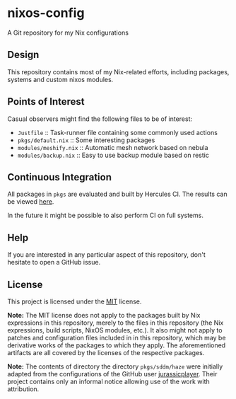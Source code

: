 # nixos-config

A Git repository for my Nix configurations

## Design

This repository contains most of my Nix-related efforts, including
packages, systems and custom nixos modules.

## Points of Interest

Casual observers might find the following files to be of interest:

* `Justfile` :: Task-runner file containing some commonly used actions
* `pkgs/default.nix` :: Some interesting packages
* `modules/meshify.nix` :: Automatic mesh network based on nebula
* `modules/backup.nix` :: Easy to use backup module based on restic

## Continuous Integration

All packages in `pkgs` are evaluated and built by Hercules CI.
The results can be viewed [here](https://hercules-ci.com/github/leotaku/nixos-config).

In the future it might be possible to also perform CI on full systems.

## Help

If you are interested in any particular aspect of this repository, don't hesitate to open a GitHub issue.

## License

This project is licensed under the [MIT](LICENSE) license.

**Note:** The MIT license does not apply to the packages built by Nix expressions in this repository, merely to the files in this repository (the Nix expressions, build scripts, NixOS modules, etc.).  It also might not apply to patches and configuration files included in in this repository, which may be derivative works of the packages to which they apply.  The aforementioned artifacts are all covered by the licenses of the respective packages.

**Note:** The contents of directory the directory `pkgs/sddm/haze` were initially adapted from the configurations of the GitHub user [jurassicplayer](https://github.com/jurassicplayer/Weeb-Themes).  Their project contains only an informal notice allowing use of the work with attribution.
